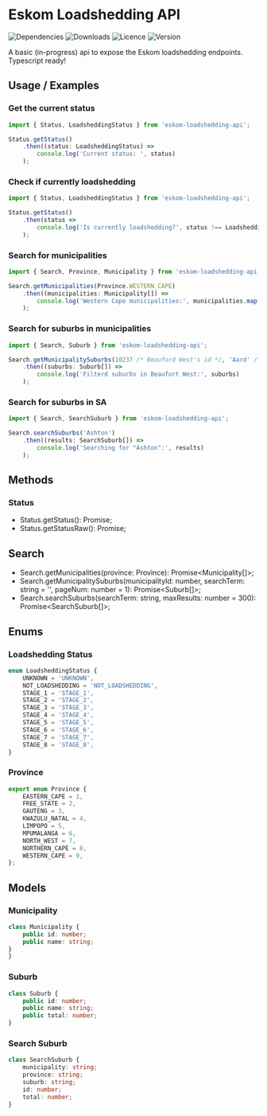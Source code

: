 # Eskom Loadshedding API

![Dependencies](https://img.shields.io/david/polarizedions/eskom-loadshedding-api?style=for-the-badge)
![Downloads](https://img.shields.io/npm/dm/eskom-loadshedding-api?style=for-the-badge&color=informational)
![Licence](https://img.shields.io/npm/l/eskom-loadshedding-api?style=for-the-badge&color=red)
![Version](https://img.shields.io/npm/v/eskom-loadshedding-api?style=for-the-badge)

A basic (in-progress) api to expose the Eskom loadshedding endpoints. Typescript ready!

## Usage / Examples

### Get the current status

```ts
import { Status, LoadsheddingStatus } from 'eskom-loadshedding-api';

Status.getStatus()
    .then((status: LoadsheddingStatus) =>
        console.log('Current status: ', status)
    );
```

### Check if currently loadshedding
```ts
import { Status, LoadsheddingStatus } from 'eskom-loadshedding-api';

Status.getStatus()
    .then(status =>
        console.log('Is currently loadshedding?', status !== LoadsheddingStatus.NOT_LOADSHEDDING)
    );
```

### Search for municipalities

```ts
import { Search, Province, Municipality } from 'eskom-loadshedding-api';

Search.getMunicipalities(Province.WESTERN_CAPE)
    .then((municipalities: Municipality[]) => 
        console.log('Western Cape municipalities:', municipalities.map((el: Municipality) => el.name))
    );

```

### Search for suburbs in municipalities

```ts
import { Search, Suburb } from 'eskom-loadshedding-api';

Search.getMunicipalitySuburbs(10237 /* Beauford West's id */, 'Aard' /* Search term */)
    .then((suburbs: Suburb[]) =>
        console.log('Filterd suburbs in Beaufort West:', suburbs)
    );
```

### Search for suburbs in SA

```ts
import { Search, SearchSuburb } from 'eskom-loadshedding-api';

Search.searchSuburbs('Ashton')
    .then((results: SearchSuburb[]) => 
        console.log('Searching for "Ashton":', results)
    );

```

## Methods

### Status
+ Status.getStatus(): Promise<LoadsheddingStatus>;
+ Status.getStatusRaw(): Promise<LoadsheddingStatusRaw>;

## Search
+ Search.getMunicipalities(province: Province): Promise<Municipality[]>;
+ Search.getMunicipalitySuburbs(municipalityId: number, searchTerm: string = '', pageNum: number = 1): Promise<Suburb[]>;
+ Search.searchSuburbs(searchTerm: string, maxResults: number = 300): Promise<SearchSuburb[]>;

## Enums

### Loadshedding Status
```ts
enum LoadsheddingStatus {
    UNKNOWN = 'UNKNOWN',
    NOT_LOADSHEDDING = 'NOT_LOADSHEDDING',
    STAGE_1 = 'STAGE_1',
    STAGE_2 = 'STAGE_2',
    STAGE_3 = 'STAGE_3',
    STAGE_4 = 'STAGE_4',
    STAGE_5 = 'STAGE_5',
    STAGE_6 = 'STAGE_6',
    STAGE_7 = 'STAGE_7',
    STAGE_8 = 'STAGE_8',
}
```

### Province

```ts
export enum Province {
    EASTERN_CAPE = 1,
    FREE_STATE = 2,
    GAUTENG = 3,
    KWAZULU_NATAL = 4,
    LIMPOPO = 5,
    MPUMALANGA = 6,
    NORTH_WEST = 7,
    NORTHERN_CAPE = 8,
    WESTERN_CAPE = 9,
};
```

## Models

### Municipality

```ts
class Municipality {
    public id: number;
    public name: string;
}
}
```

### Suburb

```ts
class Suburb {
    public id: number;
    public name: string;
    public total: number;
}
```

### Search Suburb

```ts
class SearchSuburb {
    municipality: string;
    province: string;
    suburb: string;
    id: number;
    total: number;
}
```
